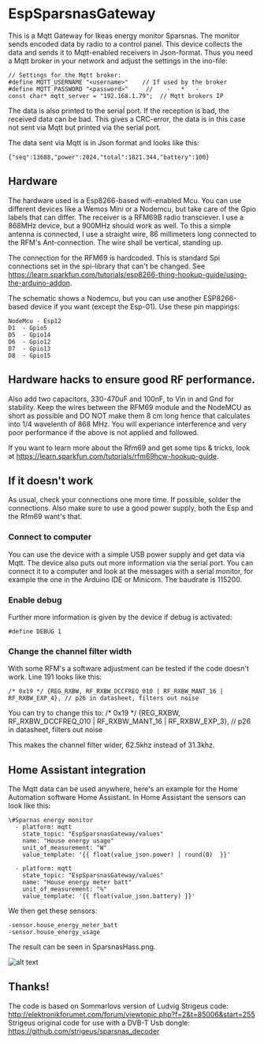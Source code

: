 # EspSparsnasGateway

This is a Mqtt Gateway for Ikeas energy monitor Sparsnas. The monitor 
sends encoded data by radio to a control panel. This device collects the data 
and sends it to Mqtt-enabled receivers in Json-format. Thus you need a Mqtt broker 
in your network and adjust the settings  in the ino-file:

```
// Settings for the Mqtt broker:
#define MQTT_USERNAME "<username>"    // If used by the broker     
#define MQTT_PASSWORD "<password>"     //    -   *   -
const char* mqtt_server = "192.168.1.79";  // Mqtt brokers IP
```

The data is also printed to the seriaĺ port. If the reception is bad, the received data can be bad. 
This gives a CRC-error, the data is in this case not sent via Mqtt but printed via the serial port. 

The data sent via Mqtt is in Json format and looks like this:

```
{"seq":13688,"power":2024,"total":1821.344,"battery":100}
```

## Hardware
The hardware used is a Esp8266-based wifi-enabled Mcu. You can use different devices like a Wemos Mini or a Nodemcu, but take care of the Gpio labels that can differ. The receiver is a RFM69B radio transciever. I use a 868MHz device, but a 900MHz should work as well. To this a simple antenna is connected, I use a straight wire, 86 millimeters long connected to the RFM's Ant-connection. The wire shall be vertical, standing up. 

The connection for the RFM69 is hardcoded. This is standard Spi connections set in the spi-library that can't be changed. See https://learn.sparkfun.com/tutorials/esp8266-thing-hookup-guide/using-the-arduino-addon. 

The schematic shows a Nodemcu, but you can use another ESP8266-based device if you want (except the Esp-01). Use these pin mappings:

```
NodeMcu - Esp12
D1	- Gpio5
D5	- Gpio14
D6	- Gpio12
D7	- Gpio13
D8	- Gpio15
```

## Hardware hacks to ensure good RF performance.
Also add two capacitors, 330-470uF and 100nF, to Vin in and Gnd for stability.
Keep the wires between the RFM69 module and the NodeMCU as short as possible and DO NOT make them 8 cm long hence that calculates into 1/4 wavelenth of 868 MHz.
You will experiance interference and very poor performance if the above is not applied and followed.

If you want to learn more about the Rfm69 and get some tips & tricks, look at https://learn.sparkfun.com/tutorials/rfm69hcw-hookup-guide.

## If it doesn't work
As usual, check your connections one more time. If possible, solder the connections. Also make sure to use a good power supply, both the Esp and the Rfm69 want's that. 

### Connect to computer
You can use the device with a simple USB power supply and get data via Mqtt. The device also puts out more information via the serial port. You can connect it to a computer and look at the messages with a serial monitor, for example the one in the Arduino IDE or Minicom. The baudrate is 115200.

### Enable debug
Further more information is given by the device if debug is activated:

```
#define DEBUG 1
```

### Change the channel filter width
With some RFM's a software adjustment can be tested if the code doesn't work. Line 191 looks like this:
```
/* 0x19 */ {REG_RXBW, RF_RXBW_DCCFREQ_010 | RF_RXBW_MANT_16 | RF_RXBW_EXP_4}, // p26 in datasheet, filters out noise
```
You can try to change this to:
 /* 0x19 */ {REG_RXBW, RF_RXBW_DCCFREQ_010 | RF_RXBW_MANT_16 | RF_RXBW_EXP_3}, // p26 in datasheet, filters out noise

This makes the channel filter wider, 62.5khz instead of 31.3khz.
 

## Home Assistant integration
The Mqtt data can be used anywhere, here's an example for the Home Automation software Home Assistant.
In Home Assistant the sensors can look like this:

```
\#Sparnas energy monitor
  - platform: mqtt
    state_topic: "EspSparsnasGateway/values"
    name: "House energy usage"
    unit_of_measurement: "W"
    value_template: '{{ float(value_json.power) | round(0)  }}'
    
  - platform: mqtt
    state_topic: "EspSparsnasGateway/values"
    name: "House energy meter batt"
    unit_of_measurement: "%"
    value_template: '{{ float(value_json.battery) }}'
```

We then get these sensors: 

```
-sensor.house_energy_meter_batt
-sensor.house_energy_usage
```

The result can be seen in SparsnasHass.png. 

![alt text](https://github.com/bphermansson/EspSparsnasGateway/blob/master/SparsnasHass.png "Sparsnas in Home Assistant")

## Thanks!
The code is based on Sommarlovs version of Ludvig Strigeus code:
http://elektronikforumet.com/forum/viewtopic.php?f=2&t=85006&start=255
Strigeus original code for use with a DVB-T Usb dongle:
https://github.com/strigeus/sparsnas_decoder

